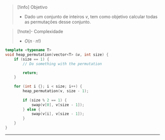 > [!info] Objetivo
> - Dado um conjunto de inteiros $v$, tem como objetivo calcular todas as permutações desse conjunto.

> [!note]- Complexidade
> - $O(n \cdot n!)$

```cpp
template <typename T>
void heap_permutation(vector<T> &v, int size) {
    if (size == 1) {
	    // Do something with the permutation

        return;
    }
 
    for (int i {}; i < size; i++) {
        heap_permutation(v, size - 1);
 
        if (size % 2 == 1) {
            swap(v[0], v[size - 1]);
        } else {
            swap(v[i], v[size - 1]);
        }
    }
}
```

---